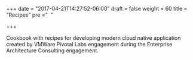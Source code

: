 +++
date = "2017-04-21T14:27:52-06:00"
draft = false
weight = 60
title = "Recipes"
pre ="<i class='fa fa-cutlery'></i>&nbsp;&nbsp;"

+++

Cookbook with recipes for developing modern cloud native application created by VMWare Pivotal Labs engagement during the Enterprise Architecture Consulting engagement.
